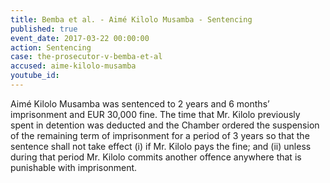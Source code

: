 ```yaml
---
title: Bemba et al. - Aimé Kilolo Musamba - Sentencing
published: true
event_date: 2017-03-22 00:00:00
action: Sentencing
case: the-prosecutor-v-bemba-et-al
accused: aime-kilolo-musamba
youtube_id:
---
```



Aim&eacute; Kilolo Musamba was sentenced to 2 years and 6 months’ imprisonment and EUR 30,000 fine. The time that Mr. Kilolo previously spent in detention was deducted and the Chamber ordered the suspension of the remaining term of imprisonment for a period of 3 years so that the sentence shall not take effect (i) if Mr. Kilolo pays the fine; and (ii) unless during that period Mr. Kilolo commits another offence anywhere that is punishable with imprisonment.